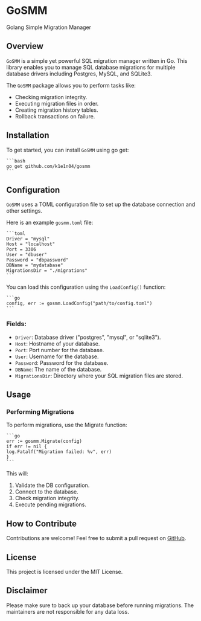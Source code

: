# GoSMM
Golang Simple Migration Manager

## Overview
`GoSMM` is a simple yet powerful SQL migration manager written in Go. This library enables you to manage SQL database migrations for multiple database drivers including Postgres, MySQL, and SQLite3.

The `GoSMM` package allows you to perform tasks like:

- Checking migration integrity.
- Executing migration files in order.
- Creating migration history tables.
- Rollback transactions on failure.

## Installation
To get started, you can install `GoSMM` using go get:
    
    ```bash
    go get github.com/k1e1n04/gosmm
    ```

## Configuration
`GoSMM` uses a TOML configuration file to set up the database connection and other settings.

Here is an example `gosmm.toml` file:

    ```toml
    Driver = "mysql"
    Host = "localhost"
    Port = 3306
    User = "dbuser"
    Password = "dbpassword"
    DBName = "mydatabase"
    MigrationsDir = "./migrations"
    ```

You can load this configuration using the `LoadConfig()` function:

    ```go
    config, err := gosmm.LoadConfig("path/to/config.toml")
    ```

### Fields:
- `Driver`: Database driver ("postgres", "mysql", or "sqlite3").
- `Host`: Hostname of your database.
- `Port`: Port number for the database.
- `User`: Username for the database.
- `Password`: Password for the database.
- `DBName`: The name of the database.
- `MigrationsDir`: Directory where your SQL migration files are stored.

## Usage
### Performing Migrations
To perform migrations, use the Migrate function:

    ```go
    err := gosmm.Migrate(config)
    if err != nil {
    log.Fatalf("Migration failed: %v", err)
    }
    ```

This will:

1. Validate the DB configuration.
2. Connect to the database.
3. Check migration integrity.
4. Execute pending migrations.

## How to Contribute
Contributions are welcome! Feel free to submit a pull request on [GitHub](https://github.com/k1e1n04/gosmm).

## License
This project is licensed under the MIT License.

## Disclaimer
Please make sure to back up your database before running migrations. The maintainers are not responsible for any data loss.
